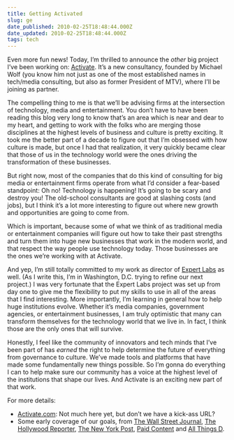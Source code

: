 ```yaml
---
title: Getting Activated
slug: ge
date_published: 2010-02-25T18:48:44.000Z
date_updated: 2010-02-25T18:48:44.000Z
tags: tech
---
```


Even more fun news! Today, I’m thrilled to announce the *other* big project I’ve been working on: [Activate](http://activate.com/). It’s a new consultancy, founded by Michael Wolf (you know him not just as one of the most established names in tech/media consulting, but also as former President of MTV), where I’ll be joining as partner.

The compelling thing to me is that we’ll be advising firms at the intersection of technology, media and entertainment. You don’t have to have been reading this blog very long to know that’s an area which is near and dear to my heart, and getting to work with the folks who are merging those disciplines at the highest levels of business and culture is pretty exciting. It took me the better part of a decade to figure out that I’m obsessed with how culture is made, but once I had that realization, it very quickly became clear that those of us in the technology world were the ones driving the transformation of these businesses.

But right now, most of the companies that do this kind of consulting for big media or entertainment firms operate from what I’d consider a fear-based standpoint: Oh no! Technology is happening! It’s going to be scary and destroy you! The old-school consultants are good at slashing costs (and jobs), but I think it’s a lot more interesting to figure out where new growth and opportunities are going to come from.

Which is important, because some of what we think of as traditional media or entertainment companies will figure out how to take their past strengths and turn them into huge new businesses that work in the modern world, and that respect the way people use technology today. Those businesses are the ones we’re working with at Activate.

And yep, I’m still totally committed to my work as director of [Expert Labs](http://expertlabs.org/) as well. (As I write this, I’m in Washington, D.C. trying to refine our next project.) I was very fortunate that the Expert Labs project was set up from day one to give me the flexibility to put my skills to use in all of the areas that I find interesting. More importantly, I’m learning in general how to help huge institutions evolve. Whether it’s media companies, government agencies, or entertainment businesses, I am truly optimistic that many can transform themselves for the technology world that we live in. In fact, I think those are the only ones that will survive.

Honestly, I feel like the community of innovators and tech minds that I’ve been part of has *earned* the right to help determine the future of everything from governance to culture. We’ve made tools and platforms that have made some fundamentally new things possible. So I’m gonna do everything I can to help make sure our community has a voice at the highest level of the institutions that shape our lives. And Activate is an exciting new part of that work.

For more details:

- [Activate.com](http://activate.com/): Not much here yet, but don’t we have a kick-ass URL?
- Some early coverage of our goals, from [The Wall Street Journal](http://blogs.wsj.com/digits/2010/02/25/tech-media-veterans-team-up-on-new-consulting-firm/), [The Hollywood Reporter](http://www.hollywoodreporter.com/hr/content_display/world/news/e3id9638d8420146d3c8f66f0ed002e2a98), [The New York Post](http://www.nypost.com/p/news/business/solo_performances_OPzaI0x3M9wcaeKwM5ZjJI), [Paid Content](http://paidcontent.org/article/419-ex-mtvn-six-apart-execs-wolf-and-dash-pair-up/) and [All Things D](http://mediamemo.allthingsd.com/20100224/media-consultant-michael-wolf-not-that-michael-wolff-is-a-media-consultant-again/).
